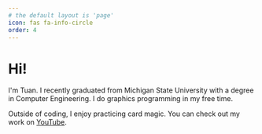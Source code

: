 ```yaml
---
# the default layout is 'page'
icon: fas fa-info-circle
order: 4
---
```


# Hi!

I'm Tuan. I recently graduated from Michigan State University with a degree in Computer Engineering. I do graphics programming in my free time.

Outside of coding, I enjoy practicing card magic. You can check out my work on [YouTube](https://youtube.com/@tuan).

